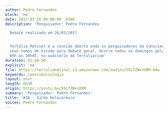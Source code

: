 ```yaml
---
author: Pedro Fernandes
block: 'no'
date: 2017-03-26 09:00:00 -0306
description: 'Pesquisador: Pedro Fernandes

  Debate realizado em 26/03/2017


  Tertúlia Matinal é a reunião aberta onde os pesquisadores da Conscienciologia apresentam
  seus temas de estudo para debate geral. Ocorre todos os domingos pela manhã, das
  09h às 10h45, no auditório do Tertuliarium'
duration: 01:48:50
explicit: 'no'
file: https://tertuliamatinal.s3.amazonaws.com/audios/S9ifZWxvXRM.m4a
keywords: conscienciologia
layout: post
length: 6530
origin: https://youtu.be/S9ifZWxvXRM
summary: 'Pesquisador: Pedro Fernandes'
title: '#38 - Saldo Holocármico'
voices: Pedro Fernandes
---
```

